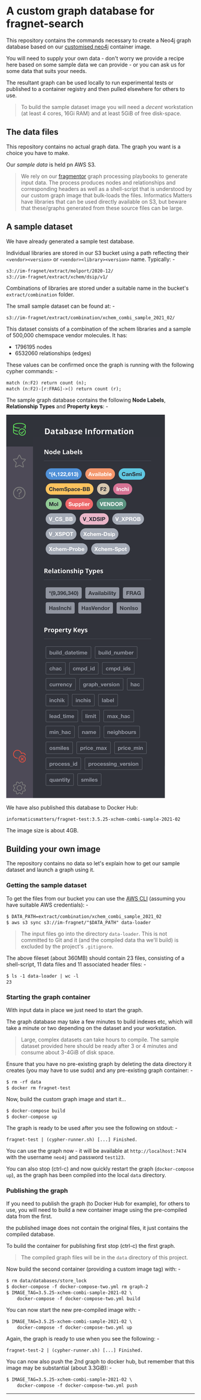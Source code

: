 # A custom graph database for fragnet-search
This repository contains the commands necessary to create a Neo4j graph
database based on our [customised neo4j] container image.

You will need to supply your own data - don't worry we provide
a recipe here based on some sample data we can provide - or you can ask
us for some data that suits your needs.

The resultant graph can be used locally to run experimental tests or
published to a container registry and then pulled elsewhere for others to use.

>   To build the sample dataset image you will need a _decent_ workstation
    (at least 4 cores, 16Gi RAM) and at least 5GiB of free disk-space.

## The data files
This repository contains no actual graph data. The graph you want
is a choice you have to make.

Our _sample data_ is held pn AWS S3.

>   We rely on our [fragmentor] graph processing playbooks to generate input
    data. The process produces nodes and relationships and corresponding
    headers as well as a shell-script that is understood by our custom graph
    image that bulk-loads the files. Informatics Matters have libraries that
    can be used directly available on S3, but beware that these/graphs
    generated from these source files can be large.

## A sample dataset
We have already generated a sample test database.

Individual libraries are stored in our S3 bucket using a path
reflecting their `<vendor><version>` or `<vendor><library><version>`
name. Typically: -

    s3://im-fragnet/extract/molport/2020-12/
    s3://im-fragnet/extract/xchem/dsip/v1/

Combinations of libraries are stored under a suitable name in the bucket's
`extract/combination` folder. 

The small sample dataset can be found at: -

    s3://im-fragnet/extract/combination/xchem_combi_sample_2021_02/

This dataset consists of a combination of the xchem libraries and a sample of
500,000 chemspace vendor molecules. It has:

-   1796195 nodes
-   6532060 relationships (edges)

These values can be confirmed once the graph is running
with the following cypher commands: -

    match (n:F2) return count (n);
    match (n:F2)-[r:FRAG]->() return count (r);

The sample graph database contains the following **Node Labels**,
**Relationship Types** and **Property keys**: -
  
![Graph](screenshot-from-neo4j.png "Graph")

We have also published this database to Docker Hub:

    informaticsmatters/fragnet-test:3.5.25-xchem-combi-sample-2021-02

The image size is about 4GB.

## Building your own image
The repository contains no data so let's explain how to get our sample dataset
and launch a graph using it.

### Getting the sample dataset
To get the files from our bucket you can use the [AWS CLI]
(assuming you have suitable AWS credentials): -

    $ DATA_PATH=extract/combination/xchem_combi_sample_2021_02
    $ aws s3 sync s3://im-fragnet/"$DATA_PATH" data-loader

>   The input files go into the directory `data-loader`. This is not committed
    to Git and it (and the compiled data tha we'll build) is excluded by the
    project's `.gitignore`.

The above fileset (about 360MB) should contain 23 files, consisting
of a shell-script, 11 data files and 11 associated header files: -

    $ ls -1 data-loader | wc -l
    23

### Starting the graph container
With input data in place we just need to start the graph.

The graph database may take a few minutes to build indexes etc,
which will take a minute or two depending on the dataset and your workstation.

>   Large, complex datasets can take hours to compile. The sample dataset
    provided here should be ready after 3 or 4 minutes and consume about
    3-4GiB of disk space.

Ensure that you have no pre-existing graph by deleting the data directory it
creates (you may have to use sudo) and any pre-existing graph container: -

    $ rm -rf data
    $ docker rm fragnet-test

Now, build the custom graph image and start it...

    $ docker-compose build
    $ docker-compose up

The graph is ready to be used after you see the following on stdout: -

    fragnet-test | (cypher-runner.sh) [...] Finished.

You can use the graph now - it will be available at `http://localhost:7474`
with the username `neo4j` and password `test123`.

You can also stop (ctrl-c) and now quickly restart the graph
(`docker-compose up`), as the graph has been compiled into the local `data`
directory.

### Publishing the graph
If you need to publish the graph (to Docker Hub for example), for others to use,
you will need to build a new container image using the pre-compiled data
from the first.

the published image does not contain the original files, it just contains
the compiled database.

To build the container for publishing first stop (ctrl-c) the first graph.

>   The compiled graph files will be in the `data` directory of this project.

Now build the second container (providing a custom image tag) with: -

    $ rm data/databases/store_lock
    $ docker-compose -f docker-compose-two.yml rm graph-2
    $ IMAGE_TAG=3.5.25-xchem-combi-sample-2021-02 \
        docker-compose -f docker-compose-two.yml build

You can now start the new pre-compiled image with: -

    $ IMAGE_TAG=3.5.25-xchem-combi-sample-2021-02 \
        docker-compose -f docker-compose-two.yml up

Again, the graph is ready to use when you see the following: -

    fragnet-test-2 | (cypher-runner.sh) [...] Finished.

You can now also push the 2nd graph to docker hub, but remember that
this image may be substantial (about 3.3GiB): -

    $ IMAGE_TAG=3.5.25-xchem-combi-sample-2021-02 \
        docker-compose -f docker-compose-two.yml push

---

[aws cli]: https://pypi.org/project/awscli/
[customised neo4j]: https://github.com/InformaticsMatters/docker-neo4j
[fragmentor]: https://github.com/InformaticsMatters/fragmentor
